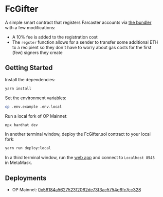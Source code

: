 # FcGifter

A simple smart contract that registers Farcaster accounts via [the bundler](https://optimistic.etherscan.io/address/0x00000000fc94856f3967b047325f88d47bc225d0) with a few modifications:

- A 10% fee is added to the registration cost
- The `regster` function allows for a sender to transfer some additional ETH to a recipient so they don't have to worry about gas costs for the first (few) signers they create

## Getting Started

Install the dependencies:

```bash
yarn install
```

Set the environment variables:

```bash
cp .env.example .env.local
```

Run a local fork of OP Mainnet:

```bash
npx hardhat dev
```

In another terminal window, deploy the FcGifter.sol contract to your local fork:

```bash
yarn run deploy:local
```

In a third terminal window, run the [web app](../web/README.md) and connect to `Localhost 8545` in MetaMask.

## Deployments

- OP Mainnet: [0x56184a5627523f2062de73f3ac5754e6fc7cc328](https://optimistic.etherscan.io/address/0x56184a5627523f2062de73f3ac5754e6fc7cc328)
